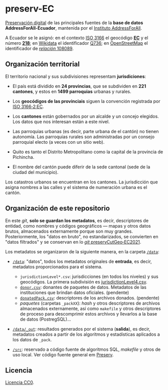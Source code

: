 # preserv-EC
[Preservación digital](https://en.wikipedia.org/wiki/Digital_preservation) de las principales fuentes de la **base de datos AddressForAll-Ecuador**, mantenida por el [Instituto AddressForAll](http://addressforall.org/).

A Ecuador se le asignó: en el contexto [ISO&nbsp;3166](https://en.wikipedia.org/wiki/ISO_3166) el geocódigo [**EC**](https://en.wikipedia.org/wiki/ISO_3166-2:EC) y el número [**218**](https://en.wikipedia.org/wiki/ISO_3166-1_numeric); en [Wikidata](https://wikidata.org) el identificador [Q736](http://wikidata.org/entity/Q736); en [OpenStreetMap](https://osm.org) el identificador de [*relación* 108089](http://osm.org/relation/108089).


## Organización territorial
El territorio nacional y sus subdivisiones representam **jurisdiciones**:

* El país está dividido en **24 provincias**, que se subdividen en **221 cantones**, y estos en **1499 parroquias** urbanas y rurales.

* Los **geocódigos de las provinciais** siguen la convención registrada por [ISO 3166‑2:EC](https://en.wikipedia.org/wiki/ISO_3166-2:EC). 

* Los **cantones** están gobernados por un alcalde y un concejo elegidos. Los datos que nos interesan están a este nivel.

* Las parroquias urbanas (es decir, parte urbana de el cantón) no tienen autonomía. Las parroquias rurales son administradas por un consejo parroquial electo (a veces con un sitio web).

* Quito es tanto el Distrito Metropolitano como la capital de la provincia de Pichincha.

* El nombre del cantón puede diferir de la sede cantonal (sede de la ciudad del municipio).

Los catastros urbanos se encuentran en los cantones. La jurisdicción que asigna nombres a las calles y el sistema de numeración urbana es el cantón.

## Organización de este repositorio

En este *git*, **solo se guardan los metadatos**, es decir, descriptores de entidad, como nombres y códigos geográficos &mdash; mapas y otros datos brutos, almacenados externamente porque son muy grandes.  Posteriormente, los "datos en bruto", no estandarizados, se convierten en "datos filtrados" y se conservan en lo [*git* preservCutGeo‑EC2021](http://git.digital-guard.org/preservCutGeo-EC2021).

Los metadatos se organizaron de la siguiente manera, en la carpeta [`/data`](./data):

* [`/data`](./data): "datos", todos los metadatos originales de **entrada**, es decir, metadatos proporcionados para el sistema.
   * `jurisdictionLevel*.csv`:  jurisdicciones (en todos los niveles) y sus geocódigos. La primera subdivisión es [jurisdictionLevel4.csv](./data/jurisdictionLevel4.csv).
   * [`donor.csv`](./data/donor.csv): donantes de paquetes de datos. Metadatos de las instituciones que brindan datos oficiales. (pendente)
   * [`donatedPack.csv`](./data/donatedPack.csv): descriptores de los archivos donados. (pendente)
   * *paquetes* (carpetas `_packXX`): *hash*  y otros descriptores de archivos almacenados externamente, así como `makefile` y otros descriptores de proceso para descomprimir estos archivos y llevarlos a la base de datos (PostregSQL)... 

* [`/data/_out`](./data/out): resultados generados por el sistema (**salida**), es decir, metadatos creados a partir de los algoritmos y estadísticas aplicados a los datos de `_pack`.

* [`/src`](./src#readme): reservado a código fuente de algoritmos SQL, *makefile* y otros de uso local. Ver código fuente general em [Preserv](http://git.digital-guard.org/preserv).

## Licencia
[Licencia CC0](https://creativecommons.org/publicdomain/zero/1.0/deed.es).
